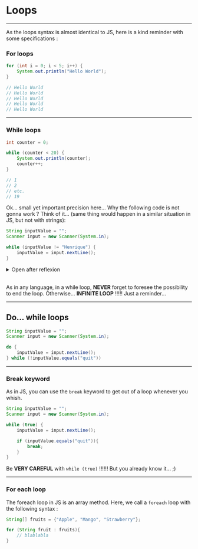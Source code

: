 # Loops

---

As the loops syntax is almost identical to JS, here is a kind reminder with some specifications :

### For loops

```java
for (int i = 0; i < 5; i++) {
    System.out.println("Hello World");
}

// Hello World
// Hello World
// Hello World
// Hello World
// Hello World
```

---

### While loops

```java
int counter = 0;

while (counter < 20) {
    System.out.println(counter);
    counter++;
}

// 1
// 2
// etc.
// 19
```

Ok... small yet important precision here... Why the following code is not gonna work ? Think of it... (same thing would happen in a similar situation in JS, but not with strings):

```java
String inputValue = "";
Scanner input = new Scanner(System.in);

while (inputValue != "Henrique") {
    inputValue = input.nextLine();
}
```

<details>
<summary>Open after reflexion</summary>
Well... differently from JS, a string in Java is a reference type (as an array or an object in JS). So the value of inputValue is actually the address in memory, not the string itself.

To compare its value, you can use the string method .equals()

```java
String inputValue = "";
Scanner input = new Scanner(System.in);

while (!inputValue.equals("quit")) {
    inputValue = input.nextLine();
}
```

</details>

<br/>

As in any language, in a while loop, **NEVER** forget to foresee the possibility to end the loop. Otherwise... **INFINITE LOOP** !!!!! Just a reminder...

---

## Do... while loops

```java
String inputValue = "";
Scanner input = new Scanner(System.in);

do {
    inputValue = input.nextLine();
} while (!inputValue.equals("quit"))

```

---

### Break keyword

As in JS, you can use the `break` keyword to get out of a loop whenever you whish.

```java
String inputValue = "";
Scanner input = new Scanner(System.in);

while (true) {
    inputValue = input.nextLine();

    if (inputValue.equals("quit")){
        break;
    }
}
```

Be **VERY CAREFUL** with `while (true)` !!!!!! But you already know it... ;)

---

### For each loop

The foreach loop in JS is an array method. Here, we call a `foreach` loop with the following syntax :

```java
String[] fruits = {"Apple", "Mango", "Strawberry"};

for (String fruit : fruits){
    // blablabla
}
```
